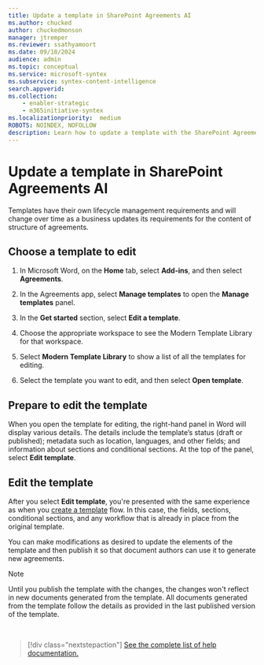 ```yaml
---
title: Update a template in SharePoint Agreements AI
ms.author: chucked
author: chuckedmonson
manager: jtremper
ms.reviewer: ssathyamoort
ms.date: 09/18/2024
audience: admin
ms.topic: conceptual
ms.service: microsoft-syntex
ms.subservice: syntex-content-intelligence
search.appverid: 
ms.collection: 
    - enabler-strategic
    - m365initiative-syntex
ms.localizationpriority:  medium
ROBOTS: NOINDEX, NOFOLLOW
description: Learn how to update a template with the SharePoint Agreements AI solution.
---
```


# Update a template in SharePoint Agreements AI

Templates have their own lifecycle management requirements and will change over time as a business updates its requirements for the content of structure of agreements.

## Choose a template to edit

1. In Microsoft Word, on the **Home** tab, select **Add-ins**, and then select **Agreements**.

2. In the Agreements app, select **Manage templates** to open the **Manage templates** panel.

3. In the **Get started** section, select **Edit a template**.

4. Choose the appropriate workspace to see the Modern Template Library for that workspace.

5. Select **Modern Template Library** to show a list of all the templates for editing.

6. Select the template you want to edit, and then select **Open template**.

## Prepare to edit the template

When you open the template for editing, the right-hand panel in Word will display various details. The details include the template’s status (draft or published); metadata such as location, languages, and other fields; and information about sections and conditional sections. At the top of the panel, select **Edit template**.

## Edit the template

After you select **Edit template**, you're presented with the same experience as when you [create a template](agreements-create-template#configure-an-approval-workflow-for-documents-generated-from-the-template) flow. In this case, the fields, sections, conditional sections, and any workflow that is already in place from the original template.

You can make modifications as desired to update the elements of the template and then publish it so that document authors can use it to generate new agreements.

> [!NOTE]
> Until you publish the template with the changes, the changes won't reflect in new documents generated from the template. All documents generated from the template follow the details as provided in the last published version of the template.

<br>

> [!div class="nextstepaction"]
> [See the complete list of help documentation.](agreements-overview.md#help-documentation)
